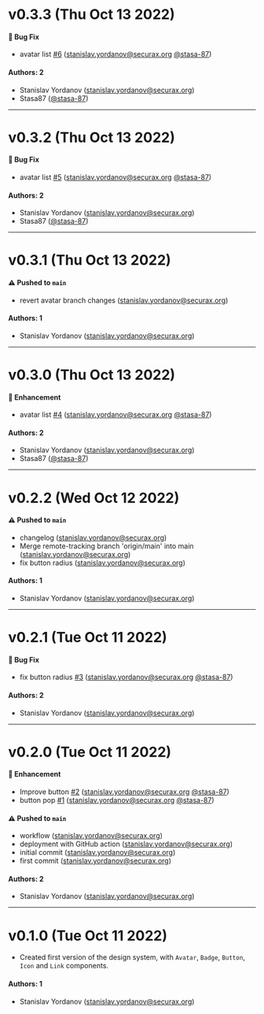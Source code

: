 # v0.3.3 (Thu Oct 13 2022)

#### 🐛 Bug Fix

- avatar list [#6](https://github.com/stasa-87/learnstorybook-design-system/pull/6) (stanislav.yordanov@securax.org [@stasa-87](https://github.com/stasa-87))

#### Authors: 2

- Stanislav Yordanov (stanislav.yordanov@securax.org)
- Stasa87 ([@stasa-87](https://github.com/stasa-87))

---

# v0.3.2 (Thu Oct 13 2022)

#### 🐛 Bug Fix

- avatar list [#5](https://github.com/stasa-87/learnstorybook-design-system/pull/5) (stanislav.yordanov@securax.org [@stasa-87](https://github.com/stasa-87))

#### Authors: 2

- Stanislav Yordanov (stanislav.yordanov@securax.org)
- Stasa87 ([@stasa-87](https://github.com/stasa-87))

---

# v0.3.1 (Thu Oct 13 2022)

#### ⚠️ Pushed to `main`

- revert avatar branch changes (stanislav.yordanov@securax.org)

#### Authors: 1

- Stanislav Yordanov (stanislav.yordanov@securax.org)

---

# v0.3.0 (Thu Oct 13 2022)

#### 🚀 Enhancement

- avatar list [#4](https://github.com/stasa-87/learnstorybook-design-system/pull/4) (stanislav.yordanov@securax.org [@stasa-87](https://github.com/stasa-87))

#### Authors: 2

- Stanislav Yordanov (stanislav.yordanov@securax.org)
- Stasa87 ([@stasa-87](https://github.com/stasa-87))

---

# v0.2.2 (Wed Oct 12 2022)

#### ⚠️ Pushed to `main`

- changelog (stanislav.yordanov@securax.org)
- Merge remote-tracking branch 'origin/main' into main (stanislav.yordanov@securax.org)
- fix button radius (stanislav.yordanov@securax.org)

#### Authors: 1

- Stanislav Yordanov (stanislav.yordanov@securax.org)

---

# v0.2.1 (Tue Oct 11 2022)

#### 🐛 Bug Fix

- fix button radius [#3](https://github.com/stasa-87/learnstorybook-design-system/pull/3) (stanislav.yordanov@securax.org [@stasa-87](https://github.com/stasa-87))

#### Authors: 2

- Stanislav Yordanov (stanislav.yordanov@securax.org)

---

# v0.2.0 (Tue Oct 11 2022)

#### 🚀 Enhancement

- Improve button [#2](https://github.com/stasa-87/learnstorybook-design-system/pull/2) (stanislav.yordanov@securax.org [@stasa-87](https://github.com/stasa-87))
- button pop [#1](https://github.com/stasa-87/learnstorybook-design-system/pull/1) (stanislav.yordanov@securax.org [@stasa-87](https://github.com/stasa-87))

#### ⚠️ Pushed to `main`

- workflow (stanislav.yordanov@securax.org)
- deployment with GitHub action (stanislav.yordanov@securax.org)
- initial commit (stanislav.yordanov@securax.org)
- first commit (stanislav.yordanov@securax.org)

#### Authors: 2

- Stanislav Yordanov (stanislav.yordanov@securax.org)

---

# v0.1.0 (Tue Oct 11 2022)

- Created first version of the design system, with `Avatar`, `Badge`, `Button`, `Icon` and `Link` components.

#### Authors: 1

- Stanislav Yordanov (stanislav.yordanov@securax.org)

